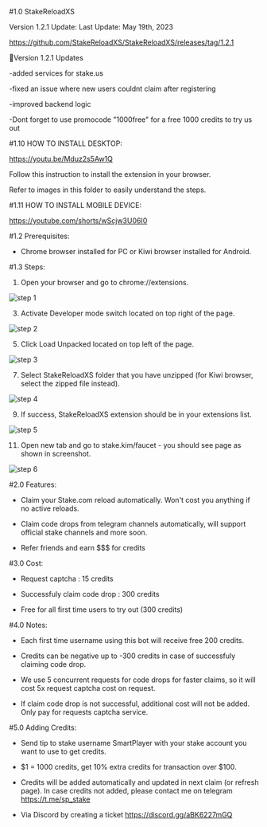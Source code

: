 #1.0  StakeReloadXS

Version 1.2.1 Update:
Last Update: May 19th, 2023

https://github.com/StakeReloadXS/StakeReloadXS/releases/tag/1.2.1

📝Version 1.2.1 Updates

-added services for stake.us

-fixed an issue where new users couldnt claim after registering

-improved backend logic

-Dont forget to use promocode "1000free" for a free 1000 credits to try us out


#1.10 HOW TO INSTALL DESKTOP:

https://youtu.be/Mduz2s5Aw1Q

Follow this instruction to install the extension in your browser.

Refer to images in this folder to easily understand the steps.


#1.11 HOW TO INSTALL MOBILE DEVICE:

https://youtube.com/shorts/wScjw3U06I0


#1.2 Prerequisites:

- Chrome browser installed for PC or Kiwi browser installed for Android.


#1.3 Steps:

1. Open your browser and go to chrome://extensions.

![step 1](https://user-images.githubusercontent.com/59667760/222940665-c458c071-75ae-47f5-8c45-dc2a30338af3.png)


3. Activate Developer mode switch located on top right of the page.

![step 2](https://user-images.githubusercontent.com/59667760/222940672-1fed743f-47c9-4f2a-8849-ceac404af8f0.png)


5. Click Load Unpacked located on top left of the page.

![step 3](https://user-images.githubusercontent.com/59667760/222940702-a8409472-1f1a-4425-86e8-fe0108659379.png)


7. Select StakeReloadXS folder that you have unzipped (for Kiwi browser, select the zipped file instead).

![step 4](https://user-images.githubusercontent.com/59667760/222940709-74e04862-ea9b-413b-b9f1-0047db12c68e.png)


9. If success, StakeReloadXS extension should be in your extensions list.

![step 5](https://user-images.githubusercontent.com/59667760/222940715-7e63d9fb-5fa7-4bf7-b418-f51fdd174aa5.png)


11. Open new tab and go to stake.kim/faucet - you should see page as shown in screenshot.

![step 6](https://user-images.githubusercontent.com/59667760/222940719-3675b700-dc0d-4c29-aa52-9323f32cfd48.png)


#2.0 Features:

- Claim your Stake.com reload automatically. Won't cost you anything if no active reloads.

- Claim code drops from telegram channels automatically, will support official stake channels and more soon.

- Refer friends and earn $$$ for credits


#3.0 Cost:

- Request captcha				: 15 credits

- Successfuly claim code drop		: 300 credits

- Free for all first time users to try out (300 credits)


#4.0 Notes:

- Each first time username using this bot will receive free 200 credits.

- Credits can be negative up to -300 credits in case of successfuly claiming code drop.

- We use 5 concurrent requests for code drops for faster claims, so it will cost 5x request captcha cost on request.

- If claim code drop is not successful, additional cost will not be added. Only pay for requests captcha service.


#5.0 Adding Credits:

- Send tip to stake username SmartPlayer with your stake account you want to use to get credits.

- $1 = 1000 credits, get 10% extra credits for transaction over $100.

- Credits will be added automatically and updated in next claim (or refresh page). In case credits not added, please contact me on telegram https://t.me/sp_stake

- Via Discord by creating a ticket https://discord.gg/aBK6227mGQ 
